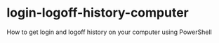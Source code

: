 # login-logoff-history-computer
How to get login and logoff history on your computer using PowerShell
